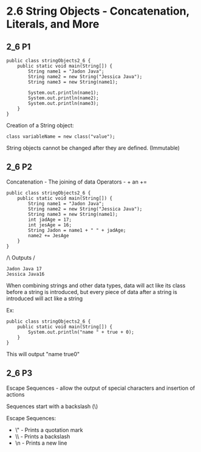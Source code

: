 # 2.6 String Objects - Concatenation, Literals, and More
## 2_6 P1
```
public class stringObjects2_6 {
    public static void main(String[]) {
        String name1 = "Jadon Java";
        String name2 = new String("Jessica Java");
        String name3 = new String(name1);
        
        System.out.println(name1);
        System.out.println(name2);
        System.out.println(name3);
    }
}
```
Creation of a String object:
```
class variableName = new class("value");
```
String objects cannot be changed after they are defined. (Immutable)
## 2_6 P2
Concatenation - The joining of data
Operators - + an +=
```
public class stringObjects2_6 {
    public static void main(String[]) {
        String name1 = "Jadon Java";
        String name2 = new String("Jessica Java");
        String name3 = new String(name1);
        int jadAge = 17;
        int jesAge = 16;
        String Jadon = name1 + " " + jadAge;
        name2 += JesAge
    }
}
```
/\ Outputs \/
```
Jadon Java 17
Jessica Java16
```
When combining strings and other data types, data will act like its class before a string is introduced, but every piece of data after a string is introduced will act like a string

Ex:
```
public class stringObjects2_6 {
    public static void main(String[]) {
        System.out.println("name " + true + 0);
    }
}
```
This will output "name true0"
## 2_6 P3
Escape Sequences - allow the output of special characters and insertion of actions

Sequences start with a backslash (\\)

Escape Sequences:
+ \\" - Prints a quotation mark
+ \\\\ - Prints a backslash
+ \\n - Prints a new line



